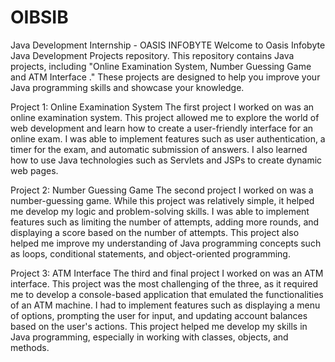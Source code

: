# OIBSIB
Java Development Internship - OASIS INFOBYTE
Welcome to Oasis Infobyte Java Development Projects repository. This repository contains Java projects, including "Online Examination System, Number Guessing Game and ATM Interface ." These projects are designed to help you improve your Java programming skills and showcase your knowledge.

Project 1: Online Examination System
The first project I worked on was an online examination system. This project allowed me to explore the world of web development and learn how to create a user-friendly interface for an online exam. I was able to implement features such as user authentication, a timer for the exam, and automatic submission of answers. I also learned how to use Java technologies such as Servlets and JSPs to create dynamic web pages.

Project 2: Number Guessing Game
The second project I worked on was a number-guessing game. While this project was relatively simple, it helped me develop my logic and problem-solving skills. I was able to implement features such as limiting the number of attempts, adding more rounds, and displaying a score based on the number of attempts. This project also helped me improve my understanding of Java programming concepts such as loops, conditional statements, and object-oriented programming.

Project 3: ATM Interface
The third and final project I worked on was an ATM interface. This project was the most challenging of the three, as it required me to develop a console-based application that emulated the functionalities of an ATM machine. I had to implement features such as displaying a menu of options, prompting the user for input, and updating account balances based on the user's actions. This project helped me develop my skills in Java programming, especially in working with classes, objects, and methods.
